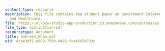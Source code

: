```yaml
---
content_type: resource
description: This file contains the student paper on Government Intervention ? Prevention
  and Healthcare.
file: https://ol-ocw-studio-app-production.s3.amazonaws.com/courses/es-253-aids-and-poverty-in-africa-spring-2005/4cee3df1e989750b0499fc44565d703c_mahreen_khan.pdf
file_type: application/pdf
resourcetype: Document
title: mahreen_khan.pdf
uid: 4cee3df1-e989-750b-0499-fc44565d703c
---
```

